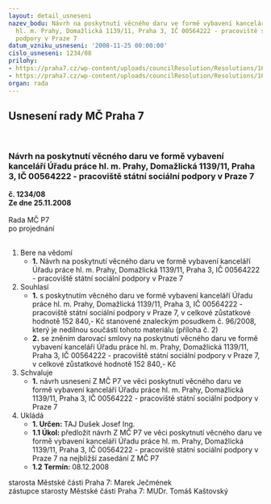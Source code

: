 ```yaml
---
layout: detail_usneseni
nazev_bodu: Návrh na poskytnutí věcného daru ve formě vybavení kanceláří Úřadu práce
  hl. m. Prahy, Domažlická 1139/11, Praha 3, IČ 00564222 - pracoviště státní sociální
  podpory v Praze 7
datum_vzniku_usneseni: '2008-11-25 00:00:00'
cislo_usneseni: 1234/08
prilohy:
- https://praha7.cz/wp-content/uploads/councilResolution/Resolutions/16539/45-darovac%c3%ad_smlouva_-uradprace.doc
- https://praha7.cz/wp-content/uploads/councilResolution/Resolutions/16539/45-z-uradprace.doc
organ: rada
---
```

<div id="ucUsn_pList" class="usn">
	<span><h2>Usnesení rady MČ Praha 7 </h2>
<br></span><div class="standBody">
<span><h3>Návrh na poskytnutí věcného daru ve formě vybavení kanceláří Úřadu práce hl. m. Prahy, Domažlická 1139/11, Praha 3, IČ 00564222 - pracoviště státní sociální podpory v Praze 7</h3></span><div class="center">
		<strong>č. 1234/08</strong><br>
	</div>
<div class="center">
		<strong>Ze dne 25.11.2008</strong><br><br>
	</div>Rada MČ P7<br> po projednání<br><br><ol>
<li>Bere na vědomí<ul><li>
<strong>1.</strong> Návrh na poskytnutí věcného daru ve formě vybavení kanceláří Úřadu práce hl. m. Prahy, Domažlická 1139/11, Praha 3, IČ 00564222 - pracoviště státní sociální podpory v Praze 7</li></ul>
</li>
<li>Souhlasí<ul>
<li>
<strong>1.</strong> s poskytnutím věcného daru ve formě vybavení kanceláří Úřadu práce hl. m. Prahy, Domažlická 1139/11, Praha 3, IČ 00564222 - pracoviště státní sociální podpory v Praze 7, v celkové zůstatkové hodnotě 152 840,- Kč stanovené znaleckým posudkem č. 96/2008, který je nedílnou součástí tohoto materiálu (příloha č. 2)</li>
<li>
<strong>2.</strong> se zněním darovací smlovy na poskytnutí věcného daru ve formě vybavení kanceláří Úřadu práce hl. m. Prahy, Domažlická 1139/11, Praha 3, IČ 00564222 - pracoviště státní sociální podpory v Praze 7, v celkové zůstatkové hodnotě 152 840,- Kč</li>
</ul>
</li>
<li>Schvaluje<ul><li>
<strong>1.</strong> návrh usnesení Z MČ P7 ve věci poskytnutí věcného daru ve formě vybavení kanceláří Úřadu práce hl. m. Prahy, Domažlická 1139/11, Praha 3, IČ 00564222 - pracoviště státní sociální podpory v Praze 7</li></ul>
</li>
<li>Ukládá<ul>
<li>
<strong>1. Určen: </strong>TAJ Dušek Josef Ing.</li>
<li>
<strong>1.1 Úkol: </strong>předložit návrh  Z MČ P7 ve věci poskytnutí věcného daru ve formě vybavení kanceláří Úřadu práce hl. m. Prahy, Domažlická 1139/11, Praha 3, IČ 00564222 - pracoviště státní sociální podpory v Praze 7 na nejbližší zasedání Z MČ P7 </li>
<li>
<strong>1.2 Termín: </strong>08.12.2008</li>
</ul>
</li>
</ol>starosta Městské části Praha 7: Marek Ječmének<br>zástupce starosty Městské části Praha 7: MUDr. Tomáš Kaštovský 
</div>
</div>
